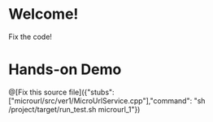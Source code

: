 # Welcome!

Fix the code!

# Hands-on Demo

@[Fix this source file]({"stubs": ["microurl/src/ver1/MicroUrlService.cpp"],"command": "sh /project/target/run_test.sh microurl_1"})

